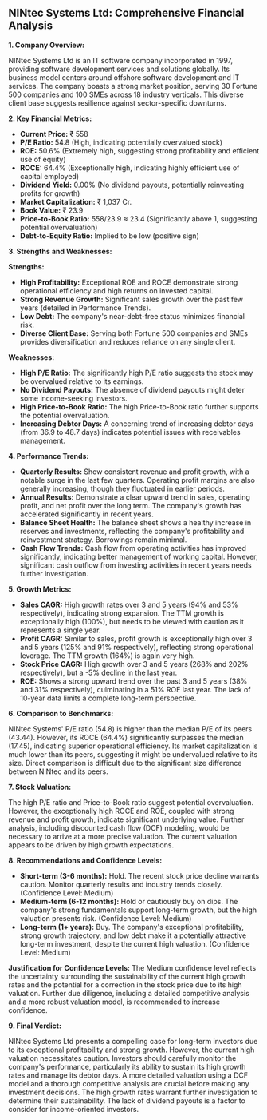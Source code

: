 ## NINtec Systems Ltd: Comprehensive Financial Analysis

**1. Company Overview:**

NINtec Systems Ltd is an IT software company incorporated in 1997, providing software development services and solutions globally.  Its business model centers around offshore software development and IT services.  The company boasts a strong market position, serving 30 Fortune 500 companies and 100 SMEs across 18 industry verticals.  This diverse client base suggests resilience against sector-specific downturns.

**2. Key Financial Metrics:**

* **Current Price:** ₹ 558
* **P/E Ratio:** 54.8 (High, indicating potentially overvalued stock)
* **ROE:** 50.6% (Extremely high, suggesting strong profitability and efficient use of equity)
* **ROCE:** 64.4% (Exceptionally high, indicating highly efficient use of capital employed)
* **Dividend Yield:** 0.00% (No dividend payouts, potentially reinvesting profits for growth)
* **Market Capitalization:** ₹ 1,037 Cr.
* **Book Value:** ₹ 23.9
* **Price-to-Book Ratio:** 558/23.9 ≈ 23.4 (Significantly above 1, suggesting potential overvaluation)
* **Debt-to-Equity Ratio:** Implied to be low (positive sign)


**3. Strengths and Weaknesses:**

**Strengths:**

* **High Profitability:** Exceptional ROE and ROCE demonstrate strong operational efficiency and high returns on invested capital.
* **Strong Revenue Growth:**  Significant sales growth over the past few years (detailed in Performance Trends).
* **Low Debt:**  The company's near-debt-free status minimizes financial risk.
* **Diverse Client Base:** Serving both Fortune 500 companies and SMEs provides diversification and reduces reliance on any single client.

**Weaknesses:**

* **High P/E Ratio:**  The significantly high P/E ratio suggests the stock may be overvalued relative to its earnings.
* **No Dividend Payouts:**  The absence of dividend payouts might deter some income-seeking investors.
* **High Price-to-Book Ratio:**  The high Price-to-Book ratio further supports the potential overvaluation.
* **Increasing Debtor Days:**  A concerning trend of increasing debtor days (from 36.9 to 48.7 days) indicates potential issues with receivables management.


**4. Performance Trends:**

* **Quarterly Results:**  Show consistent revenue and profit growth, with a notable surge in the last few quarters. Operating profit margins are also generally increasing, though they fluctuated in earlier periods.
* **Annual Results:**  Demonstrate a clear upward trend in sales, operating profit, and net profit over the long term.  The company's growth has accelerated significantly in recent years.
* **Balance Sheet Health:**  The balance sheet shows a healthy increase in reserves and investments, reflecting the company's profitability and reinvestment strategy.  Borrowings remain minimal.
* **Cash Flow Trends:**  Cash flow from operating activities has improved significantly, indicating better management of working capital.  However, significant cash outflow from investing activities in recent years needs further investigation.

**5. Growth Metrics:**

* **Sales CAGR:**  High growth rates over 3 and 5 years (94% and 53% respectively), indicating strong expansion.  The TTM growth is exceptionally high (100%), but needs to be viewed with caution as it represents a single year.
* **Profit CAGR:**  Similar to sales, profit growth is exceptionally high over 3 and 5 years (125% and 91% respectively), reflecting strong operational leverage.  The TTM growth (164%) is again very high.
* **Stock Price CAGR:**  High growth over 3 and 5 years (268% and 202% respectively), but a -5% decline in the last year.
* **ROE:**  Shows a strong upward trend over the past 3 and 5 years (38% and 31% respectively), culminating in a 51% ROE last year.  The lack of 10-year data limits a complete long-term perspective.

**6. Comparison to Benchmarks:**

NINtec Systems' P/E ratio (54.8) is higher than the median P/E of its peers (43.44).  However, its ROCE (64.4%) significantly surpasses the median (17.45), indicating superior operational efficiency.  Its market capitalization is much lower than its peers, suggesting it might be undervalued relative to its size.  Direct comparison is difficult due to the significant size difference between NINtec and its peers.

**7. Stock Valuation:**

The high P/E ratio and Price-to-Book ratio suggest potential overvaluation. However, the exceptionally high ROCE and ROE, coupled with strong revenue and profit growth, indicate significant underlying value.  Further analysis, including discounted cash flow (DCF) modeling, would be necessary to arrive at a more precise valuation.  The current valuation appears to be driven by high growth expectations.

**8. Recommendations and Confidence Levels:**

* **Short-term (3-6 months):** Hold.  The recent stock price decline warrants caution.  Monitor quarterly results and industry trends closely.  (Confidence Level: Medium)
* **Medium-term (6-12 months):**  Hold or cautiously buy on dips.  The company's strong fundamentals support long-term growth, but the high valuation presents risk. (Confidence Level: Medium)
* **Long-term (1+ years):** Buy.  The company's exceptional profitability, strong growth trajectory, and low debt make it a potentially attractive long-term investment, despite the current high valuation. (Confidence Level: Medium)

**Justification for Confidence Levels:** The Medium confidence level reflects the uncertainty surrounding the sustainability of the current high growth rates and the potential for a correction in the stock price due to its high valuation.  Further due diligence, including a detailed competitive analysis and a more robust valuation model, is recommended to increase confidence.

**9. Final Verdict:**

NINtec Systems Ltd presents a compelling case for long-term investors due to its exceptional profitability and strong growth. However, the current high valuation necessitates caution.  Investors should carefully monitor the company's performance, particularly its ability to sustain its high growth rates and manage its debtor days.  A more detailed valuation using a DCF model and a thorough competitive analysis are crucial before making any investment decisions.  The high growth rates warrant further investigation to determine their sustainability.  The lack of dividend payouts is a factor to consider for income-oriented investors.
